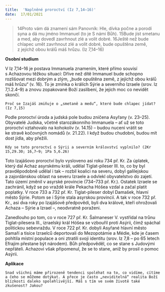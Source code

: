 ```yaml
---
title:  'Naplněné proroctví (Iz 7,14–16)'
date:  17/01/2021
---
```


> <p></p>
> 14Proto vám dá znamení sám Panovník: Hle, dívka počne a porodí syna a dá mu jméno Immanuel (to je S námi Bůh). 15Bude jíst smetanu a med, aby dovedl zavrhnout zlé a volit dobré. 16Ještě než bude chlapec umět zavrhnout zlé a volit dobré, bude opuštěna země, z jejíchž obou králů máš hrůzu. (Iz 7,14–16)

**Osobní studium**

V Iz 7,14–16 je postava Immanuela znamením, které přímo souvisí s Achazovou těžkou situací: Dříve než dítě Immanuel bude schopno rozlišovat mezi dobrým a zlým, „bude opuštěna země, z jejíchž obou králů máš hrůzu“ (v. 16). To je zmínka o králích Sýrie a severního Izraele (srov. Iz 7,1.2.4–9) a znovu zopakované Boží zaslíbení, že jejich moc co nevidět skončí.

`Proč se Izajáš zmiňuje o „smetaně a medu“, které bude chlapec jídat? (Iz 7,15)`

Podle proroctví úroda a judská pole budou zničena Asyřany (v. 23–25). Obyvatelé Judska, včetně starozákonního Immanuela – ať už se toto proroctví vztahovalo na kohokoliv (v. 14.15) – budou nuceni vrátit se ke stravě kočovných nomádů (v. 21.22). I když budou chudobní, budou mít dost jídla, aby přežili.

`Kdy se toto proroctví o Sýrii a severním království vyplnilo? (2Kr 15,29.30; 16,7–9; 1Pa 5,6.26)`

Toto Izajášovo proroctví bylo vysloveno asi roku 734 př. Kr. Za úplatek, který dal Achaz asyrskému králi, udělal Tiglat-pileser III. to, co by byl pravděpodobně udělal i tak – rozbil koalici na severu, dobyl galilejskou a zajordánskou oblast na severu Izraele a odvlekl obyvatelstvo do zajetí. Tato území změnil v asyrské provincie (734–733 př. Kr.). Ostatek Izraele se zachránil, když se po vraždě krále Pekacha Hóšea vzdal a začal platit poplatky. V roce 733 a 732 př. Kr. Tiglat-pileser dobyl Damašek, hlavní město Sýrie. Potom se i Sýrie stala asyrskou provincií. A tak v roce 732 př. Kr., asi dva roky po Izajášově předpovědi, byli dva králové, kteří ohrožovali Achaza – Sýrie a Izrael –, neodvratně poraženi.

Zanedlouho po tom, co v roce 727 př. Kr. Šalmaneser V. vystřídal na trůnu Tiglat-pilesera III., izraelský král Hóšea se vzbouřil proti Asýrii, čímž spáchal politickou sebevraždu. V roce 722 př. Kr. dobyli Asyřané hlavní město Samaří a tisíce Izraelců deportovali do Mezopotámie a Médie, kde je časem pohltila místní populace a oni ztratili svoji identitu (srov. Iz 7,8 – po 65 letech Efrajim přestane být národem). Bůh předpověděl, co se stane s Judovými nepřáteli. Achazovi však připomenul, že se to stane, aniž by prosil o pomoc Asýrii.

**Aplikace**

`Snad všichni máme přirozeně tendenci spoléhat na to, co vidíme, cítíme a čeho se můžeme dotýkat. A přece je často „neviditelná“ realita Boží blízkosti daleko spolehlivější. Máš s tím ve svém životě také zkušenost? Jakou?`